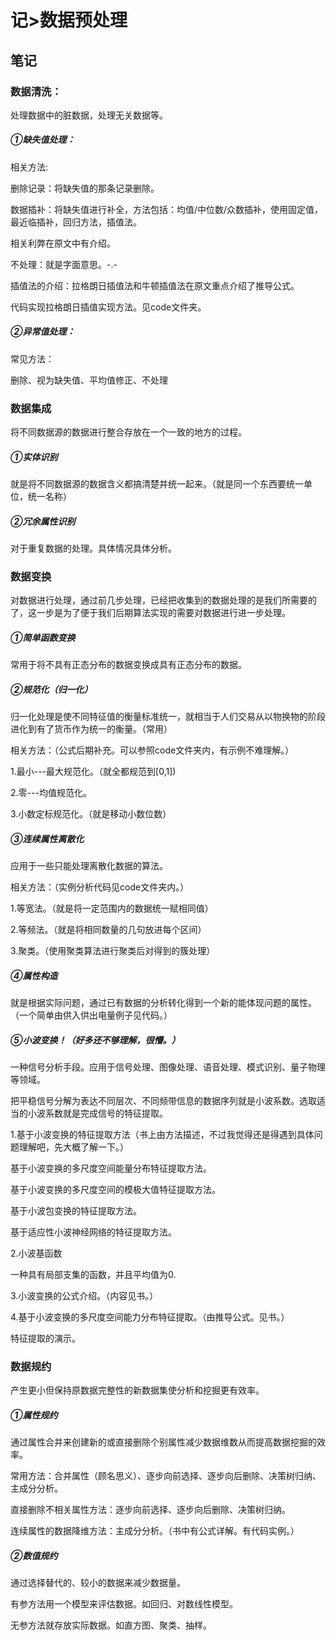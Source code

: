 # 记>数据预处理

## 笔记

### 数据清洗：

处理数据中的脏数据，处理无关数据等。

##### ①缺失值处理：

相关方法:

删除记录：将缺失值的那条记录删除。

数据插补：将缺失值进行补全，方法包括：均值/中位数/众数插补，使用固定值，最近临插补，回归方法，插值法。

相关利弊在原文中有介绍。

不处理：就是字面意思。-.-

插值法的介绍：拉格朗日插值法和牛顿插值法在原文重点介绍了推导公式。

代码实现拉格朗日插值实现方法。见code文件夹。

##### ②异常值处理：

常见方法：

删除、视为缺失值、平均值修正、不处理

### 数据集成

将不同数据源的数据进行整合存放在一个一致的地方的过程。

##### ①实体识别

就是将不同数据源的数据含义都搞清楚并统一起来。（就是同一个东西要统一单位，统一名称）

##### ②冗余属性识别

对于重复数据的处理。具体情况具体分析。

### 数据变换

对数据进行处理，通过前几步处理，已经把收集到的数据处理的是我们所需要的了，这一步是为了便于我们后期算法实现的需要对数据进行进一步处理。

##### ①简单函数变换

常用于将不具有正态分布的数据变换成具有正态分布的数据。

##### ②规范化（归一化）

归一化处理是使不同特征值的衡量标准统一，就相当于人们交易从以物换物的阶段进化到有了货币作为统一的衡量。（常用）

相关方法：（公式后期补充。可以参照code文件夹内，有示例不难理解。）

1.最小---最大规范化。（就全都规范到[0,1])

2.零---均值规范化。

3.小数定标规范化。（就是移动小数位数）

##### ③连续属性离散化

应用于一些只能处理离散化数据的算法。

相关方法：（实例分析代码见code文件夹内。）

1.等宽法。（就是将一定范围内的数据统一赋相同值）

2.等频法。（就是将相同数量的几句放进每个区间）

3.聚类。（使用聚类算法进行聚类后对得到的簇处理）

##### ④属性构造

就是根据实际问题，通过已有数据的分析转化得到一个新的能体现问题的属性。（一个简单由供入供出电量例子见代码。）

##### ⑤小波变换！（好多还不够理解，很懵。）

一种信号分析手段。应用于信号处理、图像处理、语音处理、模式识别、量子物理等领域。

把平稳信号分解为表达不同层次、不同频带信息的数据序列就是小波系数。选取适当的小波系数就是完成信号的特征提取。

1.基于小波变换的特征提取方法（书上由方法描述，不过我觉得还是得遇到具体问题理解吧，先大概了解一下。）

基于小波变换的多尺度空间能量分布特征提取方法。

基于小波变换的多尺度空间的模极大值特征提取方法。

基于小波包变换的特征提取方法。

基于适应性小波神经网络的特征提取方法。

2.小波基函数

一种具有局部支集的函数，并且平均值为0.

3.小波变换的公式介绍。（内容见书。）

4.基于小波变换的多尺度空间能力分布特征提取。（由推导公式。见书。）

特征提取的演示。

### 数据规约

产生更小但保持原数据完整性的新数据集使分析和挖掘更有效率。

##### ①属性规约

通过属性合并来创建新的或直接删除个别属性减少数据维数从而提高数据挖掘的效率。

常用方法：合并属性（顾名思义）、逐步向前选择、逐步向后删除、决策树归纳、主成分分析。

直接删除不相关属性方法：逐步向前选择、逐步向后删除、决策树归纳。

连续属性的数据降维方法：主成分分析。（书中有公式详解。有代码实例。）



##### ②数值规约

通过选择替代的、较小的数据来减少数据量。

有参方法用一个模型来评估数据。如回归、对数线性模型。

无参方法就存放实际数据。如直方图、聚类、抽样。





